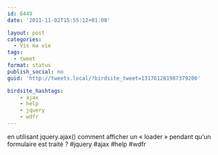 ```yaml
---
id: 6449
date: '2011-11-02T15:55:12+01:00'

layout: post
categories:
  - Vis ma vie
tags:
  - tweet
format: status
publish_social: no
guid: 'http://tweets.local/?birdsite_tweet=131761281987379200'

birdsite_hashtags:
    - ajax
    - help
    - jquery
    - wdfr
---
```


en utilisant jquery.ajax() comment afficher un « loader » pendant qu’un formulaire est traité ? #jquery #ajax #help #wdfr